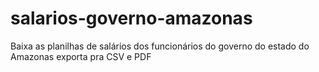 # salarios-governo-amazonas
Baixa as planilhas de salários dos funcionários do governo do estado do Amazonas exporta pra CSV e PDF

